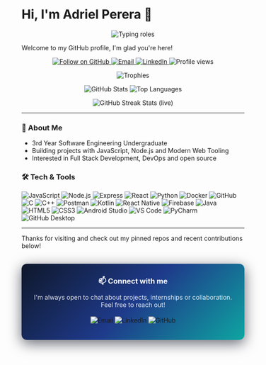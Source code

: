 # Hi, I'm Adriel Perera 🦦

<p align="center">
  <!-- Dynamic role/skills typing banner -->
  <img src="https://readme-typing-svg.herokuapp.com?font=Fira%20Code&size=28&pause=1000&color=10B981&width=700&height=45&lines=Full+Stack+Developer;Team+Lead;Agile+Practices;UI%2FUX" alt="Typing roles" />
</p>

Welcome to my GitHub profile, I'm glad you're here!

<p align="center">
  <!-- Social / contact badges -->
  <a href="https://github.com/adriel03-dp">
    <img src="https://img.shields.io/github/followers/adriel03-dp?label=Follow&style=social" alt="Follow on GitHub" />
  </a>
  <a href="mailto:adrielp2000@gmail.com">
    <img src="https://img.shields.io/badge/Email-adrielp2000@gmail.com-blue?style=flat-square&logo=gmail" alt="Email" />
  </a>
  <a href="https://www.linkedin.com/in/adriel-perera">
    <img src="https://img.shields.io/badge/LinkedIn-Adriel%20Perera-0A66C2?style=flat-square&logo=linkedin" alt="LinkedIn" />
  </a>

  <!-- Profile views badge -->
  <img src="https://komarev.com/ghpvc/?username=adriel03-dp&label=Profile%20views&color=0e75b6&style=flat-square" alt="Profile views" />
</p>

<p align="center">
  <!-- Profile trophy -->
  <img src="https://github-profile-trophy.vercel.app/?username=adriel03-dp&theme=onedark" alt="Trophies" />
</p>

<p align="center">
  <!-- GitHub stats + top languages -->
  <img src="https://github-readme-stats.vercel.app/api?username=adriel03-dp&show_icons=true&count_private=true&theme=onedark" alt="GitHub Stats" />
  <img src="https://github-readme-stats.vercel.app/api/top-langs/?username=adriel03-dp&hide=Jupyter%20Notebook&layout=compact&langs_count=10&theme=onedark" alt="Top Languages" />
</p>

<p align="center">
  <!-- Streak stats: use a more reliable mirror as the primary live badge, and show a repo-hosted cached fallback below.
       After you add the included workflow, the cached image will be available at:
       https://raw.githubusercontent.com/adriel03-dp/adriel03-dp/main/assets/streak.png -->
  <!-- Live external badge (mirror) -->
  <img src="https://streak-stats.demolab.com?user=adriel03-dp&theme=dark" alt="GitHub Streak Stats (live)" />

  <br/>

  
</p>

---

### 🚀 About Me
- 3rd Year Software Engineering Undergraduate
- Building projects with JavaScript, Node.js and Modern Web Tooling
- Interested in Full Stack Development, DevOps and open source

### 🛠️ Tech & Tools
<p>
  <img src="https://img.shields.io/badge/JavaScript-F7DF1E?style=for-the-badge&logo=javascript&logoColor=black" alt="JavaScript" />
  <img src="https://img.shields.io/badge/Node.js-339933?style=for-the-badge&logo=node.js&logoColor=white" alt="Node.js" />
  <img src="https://img.shields.io/badge/Express-000000?style=for-the-badge&logo=express&logoColor=white" alt="Express" />
  <img src="https://img.shields.io/badge/React-61DAFB?style=for-the-badge&logo=react&logoColor=black" alt="React" />
  <img src="https://img.shields.io/badge/Python-3776AB?style=for-the-badge&logo=python&logoColor=white" alt="Python" />
  <img src="https://img.shields.io/badge/Docker-0db7ed?style=for-the-badge&logo=docker&logoColor=white" alt="Docker" />
  <img src="https://img.shields.io/badge/GitHub-GitHub-181717?style=for-the-badge&logo=github&logoColor=white" alt="GitHub" />
 
  <img src="https://img.shields.io/badge/C-00599C?style=for-the-badge&logo=c&logoColor=white" alt="C" />
  <img src="https://img.shields.io/badge/C++-00599C?style=for-the-badge&logo=cplusplus&logoColor=white" alt="C++" />
  <img src="https://img.shields.io/badge/Postman-FF6C37?style=for-the-badge&logo=postman&logoColor=white" alt="Postman" />
  <img src="https://img.shields.io/badge/Kotlin-0095D5?style=for-the-badge&logo=kotlin&logoColor=white" alt="Kotlin" />
  <img src="https://img.shields.io/badge/React%20Native-61DAFB?style=for-the-badge&logo=react&logoColor=black" alt="React Native" />
  <img src="https://img.shields.io/badge/Firebase-FFCA28?style=for-the-badge&logo=firebase&logoColor=black" alt="Firebase" />
  <img src="https://img.shields.io/badge/Java-007396?style=for-the-badge&logo=java&logoColor=white" alt="Java" />
  <img src="https://img.shields.io/badge/HTML5-E34F26?style=for-the-badge&logo=html5&logoColor=white" alt="HTML5" />
  <img src="https://img.shields.io/badge/CSS3-1572B6?style=for-the-badge&logo=css3&logoColor=white" alt="CSS3" />

  <!-- Editor / IDE / Desktop badges added per request -->
  <img src="https://img.shields.io/badge/Android%20Studio-3DDC84?style=for-the-badge&logo=android&logoColor=white" alt="Android Studio" />
  <img src="https://img.shields.io/badge/VS%20Code-007ACC?style=for-the-badge&logo=visual-studio-code&logoColor=white" alt="VS Code" />
  <img src="https://img.shields.io/badge/PyCharm-000000?style=for-the-badge&logo=pycharm&logoColor=white" alt="PyCharm" />
  <img src="https://img.shields.io/badge/GitHub%20Desktop-24292F?style=for-the-badge&logo=github&logoColor=white" alt="GitHub Desktop" />
</p>

---

Thanks for visiting and check out my pinned repos and recent contributions below!

<!-- Footer / Connect section with visual background -->
<div align="center" style="margin-top: 32px;">
  <div style="width: 100%; max-width: 900px; border-radius: 12px; overflow: hidden; box-shadow: 0 8px 30px rgba(2,6,23,0.6);">
    <!-- Gradient background -->
    <div style="background: linear-gradient(135deg,#0f172a 0%,#1e3a8a 50%,#0ea5a1 100%); padding: 28px;">
      <h3 style="color: #fff; margin: 0 0 12px 0;">📫 Connect with me</h3>
      <p style="color: rgba(255,255,255,0.9); margin: 0 0 18px 0;">
        I'm always open to chat about projects, internships or collaboration. Feel free to reach out!
      </p>

  <p style="margin: 8px 0;">
        <a href="mailto:adrielp2000@gmail.com" style="text-decoration: none;">
          <img src="https://img.shields.io/badge/Email-adrielp2000@gmail.com-7b92b2?style=for-the-badge&logo=gmail&logoColor=white" alt="Email" />
        </a>
        <a href="https://www.linkedin.com/in/adriel-perera" style="text-decoration: none;">
          <img src="https://img.shields.io/badge/LinkedIn-Adriel%20Perera-0A66C2?style=for-the-badge&logo=linkedin&logoColor=white" alt="LinkedIn" />
        </a>
        <a href="https://github.com/adriel03-dp" style="text-decoration: none;">
          <img src="https://img.shields.io/badge/GitHub-adriel03--dp-181717?style=for-the-badge&logo=github&logoColor=white" alt="GitHub" />
        </a>
      </p>
    </div>
  </div>
</div>
